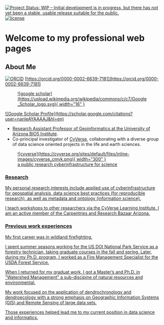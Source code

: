 [![Project Status: WIP – Initial development is in progress, but there has not yet been a stable, usable release suitable for the public.](https://www.repostatus.org/badges/latest/wip.svg)](https://www.repostatus.org/#wip) [![license](https://img.shields.io/badge/license-GPLv3-blue.svg)](https://opensource.org/licenses/GPL-3.0) 

# Welcome to my professional web pages

## About Me

[![ORCID](https://orcid.org/sites/default/files/images/orcid_16x16.png)](http://orcid.org/0000-0002-6639-7181) [https://orcid.org/0000-0002-6639-7181](https://orcid.org/0000-0002-6639-7181)

<figure markdown>
  <a href="https://scholar.google.com/citations?user=nanIeAYAAAAJ&hl=en" rel="Google Scholar Profile">![google scholar](https://upload.wikimedia.org/wikipedia/commons/c/c7/Google_Scholar_logo.svg){ width="16" }
</figure> ![Google Scholar Profile](https://scholar.google.com/citations?user=nanIeAYAAAAJ&hl=en)

* Research Assistant Professor of Geoinformatics at the University of Arizona [BIO5 Institute](https://bio5.org). 
* Co-principal investigator of [CyVerse](https://cyverse.org), collaborating with a diverse group of data science oriented projects in the life and earth sciences.

<figure markdown> 
  <a href="http://cyverse.org/" rel="cyverse homepages">![cyverse](https://cyverse.org/sites/default/files/inline-images/cyverse_cmyk.png){ width="300" }
  <figcaption>a public research cyberinfrastructure for science</figcaption>
</figure>

### Research

My personal research interests include applied use of cyberinfrastructure for geospatial analysis, data science best practices (for reproducible research), as well as metadata and ontology (information science).

I teach workshops to other researchers via the CyVerse Learning Institute. I am an active member of the Carpentries and Research Bazaar Arizona.

### Previous work experiences

My first career was in wildland firefighting. 
 
I spent summer seasons working for the US DOI National Park Service as a forestry technician, taking graduate courses in the fall and spring. Later, during my Ph.D. program, I worked as a Fire Management Specialist for the USDA Forest Service.

When I returned for my graduat work, I got a Master’s and Ph.D. in "Watershed Management" a sub-discipine of natural resources and environmental.

My work focused on the application of dendrochronology and dendroecology with a strong emphasis on Geographic Information Systems (GIS) and Remote Sensing of large data sets. 
 
 Those experiences helped lead me to my current position in data science and informatics.
